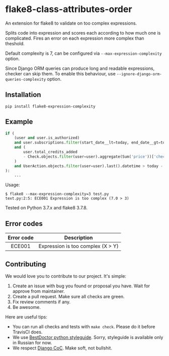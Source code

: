 # flake8-class-attributes-order


An extension for flake8 to validate on too complex expressions.

Splits code into expression and scores each according to how much one is complicated.
Fires an error on each expression more complex than theshold.

Default complexity is 7, can be configured via `--max-expression-complexity` option.

Since Django ORM queries can produce long and readable expressions,
checker can skip them. To enable this behaviour,
use `--ignore-django-orm-queries-complexity` option.



## Installation

    pip install flake8-expression-complexity


## Example

```python
if (
    (user and user.is_authorized)
    and user.subscriptions.filter(start_date__lt=today, end_date__gt=today).exists()
    and (
        user.total_credits_added
        - Check.objects.filter(user=user).aggregate(Sum('price'))['check__sum']
    )
    and UserAction.objects.filter(user=user).last().datetime > today - datetime.timedelta(days=10)
):
    ...

```
Usage:

```terminal
$ flake8 --max-expression-complexity=3 test.py
text.py:2:5: ECE001 Expression is too complex (7.0 > 3)
```

Tested on Python 3.7.x and flake8 3.7.8.


## Error codes

| Error code |                     Description   |
|:----------:|:---------------------------------:|
|   ECE001   | Expression is too complex (X > Y) |


## Contributing

We would love you to contribute to our project. It's simple:

1. Create an issue with bug you found or proposal you have. Wait for approve from maintainer.
2. Create a pull request. Make sure all checks are green.
3. Fix review comments if any.
4. Be awesome.

Here are useful tips:

- You can run all checks and tests with `make check`. Please do it before TravisCI does.
- We use [BestDoctor python styleguide](https://github.com/best-doctor/guides/blob/master/guides/python_styleguide.md). Sorry, styleguide is available only in Russian for now.
- We respect [Django CoC](https://www.djangoproject.com/conduct/). Make soft, not bullshit.
